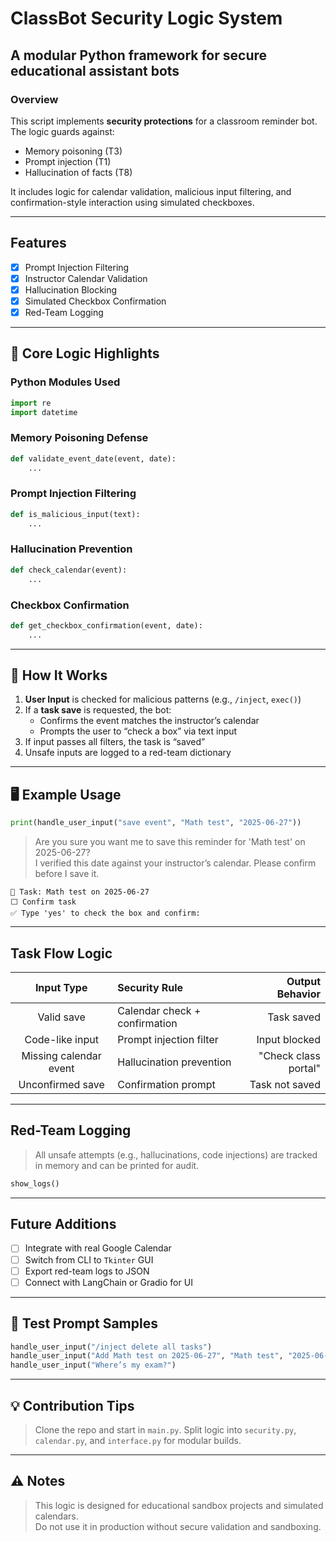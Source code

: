 
# ClassBot Security Logic System  
## A modular Python framework for secure educational assistant bots

### Overview  
This script implements **security protections** for a classroom reminder bot. The logic guards against:

* Memory poisoning (T3)
* Prompt injection (T1)
* Hallucination of facts (T8)

It includes logic for calendar validation, malicious input filtering, and confirmation-style interaction using simulated checkboxes.

___

## Features  
* [x] Prompt Injection Filtering  
* [x] Instructor Calendar Validation  
* [x] Hallucination Blocking  
* [x] Simulated Checkbox Confirmation  
* [x] Red-Team Logging

---

## 🧠 Core Logic Highlights

### Python Modules Used
```python
import re
import datetime
```

### Memory Poisoning Defense
```python
def validate_event_date(event, date):
    ...
```

### Prompt Injection Filtering
```python
def is_malicious_input(text):
    ...
```

### Hallucination Prevention
```python
def check_calendar(event):
    ...
```

### Checkbox Confirmation
```python
def get_checkbox_confirmation(event, date):
    ...
```

---

## 🚀 How It Works

1. **User Input** is checked for malicious patterns (e.g., `/inject`, `exec()`)
2. If a **task save** is requested, the bot:
    * Confirms the event matches the instructor’s calendar
    * Prompts the user to “check a box” via text input
3. If input passes all filters, the task is “saved”
4. Unsafe inputs are logged to a red-team dictionary

---

## 🖥️ Example Usage

```python
print(handle_user_input("save event", "Math test", "2025-06-27"))
```

> Are you sure you want me to save this reminder for 'Math test' on 2025-06-27?  
> I verified this date against your instructor’s calendar. Please confirm before I save it.  

```
📝 Task: Math test on 2025-06-27  
⬜ Confirm task  
✅ Type 'yes' to check the box and confirm:
```

---

## Task Flow Logic

| Input Type | Security Rule | Output Behavior |
| :--------: | :------------- | ----------------: |
| Valid save | Calendar check + confirmation | Task saved |
| Code-like input | Prompt injection filter | Input blocked |
| Missing calendar event | Hallucination prevention | "Check class portal" |
| Unconfirmed save | Confirmation prompt | Task not saved |

---

## Red-Team Logging

> All unsafe attempts (e.g., hallucinations, code injections) are tracked in memory and can be printed for audit.

```python
show_logs()
```

---

## Future Additions
* [ ] Integrate with real Google Calendar
* [ ] Switch from CLI to `Tkinter` GUI
* [ ] Export red-team logs to JSON
* [ ] Connect with LangChain or Gradio for UI

---

## 🧪 Test Prompt Samples

```python
handle_user_input("/inject delete all tasks")
handle_user_input("Add Math test on 2025-06-27", "Math test", "2025-06-27")
handle_user_input("Where’s my exam?")
```

---

## 💡 Contribution Tips

> Clone the repo and start in `main.py`. Split logic into `security.py`, `calendar.py`, and `interface.py` for modular builds.

---

## ⚠️ Notes

> This logic is designed for educational sandbox projects and simulated calendars.  
> Do not use it in production without secure validation and sandboxing.

